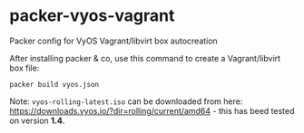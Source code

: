 # packer-vyos-vagrant
Packer config for VyOS Vagrant/libvirt box autocreation

After installing packer & co, use this command to create a Vagrant/libvirt box file:
```
packer build vyos.json
```

Note: `vyos-rolling-latest.iso` can be downloaded from here: https://downloads.vyos.io/?dir=rolling/current/amd64 - this has beed tested on version **1.4**.
